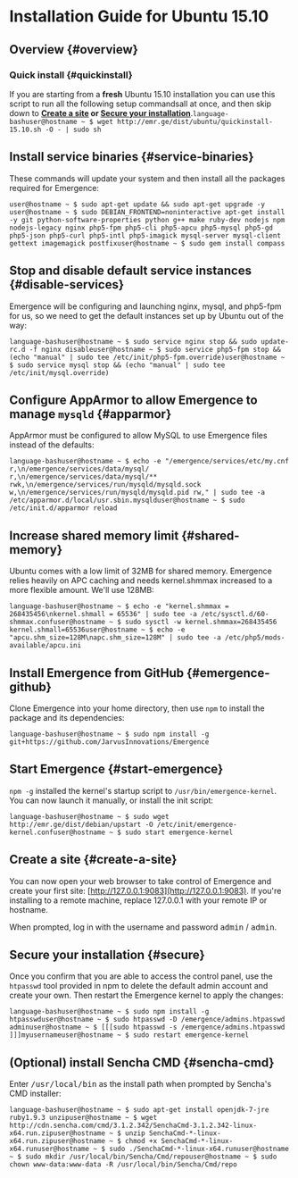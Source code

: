 # Installation Guide for Ubuntu 15.10

## Overview {#overview}

### Quick install {#quickinstall}
If you are starting from a **fresh** Ubuntu 15.10 installation you can use this script to run all the following setup commandsall at once, and then skip down to **[Create a site](#create-a-site) or [Secure your installation](#secure)**.```language-bashuser@hostname ~ $ wget http://emr.ge/dist/ubuntu/quickinstall-15.10.sh -O - | sudo sh```

## Install service binaries {#service-binaries}
These commands will update your system and then install all the packages required for Emergence:

```
user@hostname ~ $ sudo apt-get update && sudo apt-get upgrade -y
user@hostname ~ $ sudo DEBIAN_FRONTEND=noninteractive apt-get install -y git python-software-properties python g++ make ruby-dev nodejs npm nodejs-legacy nginx php5-fpm php5-cli php5-apcu php5-mysql php5-gd php5-json php5-curl php5-intl php5-imagick mysql-server mysql-client gettext imagemagick postfixuser@hostname ~ $ sudo gem install compass
```

## Stop and disable default service instances {#disable-services}
Emergence will be configuring and launching nginx, mysql, and php5-fpm for us, so we need to get the default instances set up by Ubuntu out of the way:

```language-bashuser@hostname ~ $ sudo service nginx stop && sudo update-rc.d -f nginx disableuser@hostname ~ $ sudo service php5-fpm stop && (echo "manual" | sudo tee /etc/init/php5-fpm.override)user@hostname ~ $ sudo service mysql stop && (echo "manual" | sudo tee /etc/init/mysql.override)```

## Configure AppArmor to allow Emergence to manage `mysqld` {#apparmor}
AppArmor must be configured to allow MySQL to use Emergence files instead of the defaults:

```language-bashuser@hostname ~ $ echo -e "/emergence/services/etc/my.cnf r,\n/emergence/services/data/mysql/ r,\n/emergence/services/data/mysql/** rwk,\n/emergence/services/run/mysqld/mysqld.sock w,\n/emergence/services/run/mysqld/mysqld.pid rw," | sudo tee -a /etc/apparmor.d/local/usr.sbin.mysqlduser@hostname ~ $ sudo /etc/init.d/apparmor reload```

## Increase shared memory limit {#shared-memory}
Ubuntu comes with a low limit of 32MB for shared memory. Emergence relies heavily on APC caching and needs kernel.shmmax increased to a more flexible amount. We'll use 128MB:

```language-bashuser@hostname ~ $ echo -e "kernel.shmmax = 268435456\nkernel.shmall = 65536" | sudo tee -a /etc/sysctl.d/60-shmmax.confuser@hostname ~ $ sudo sysctl -w kernel.shmmax=268435456 kernel.shmall=65536user@hostname ~ $ echo -e "apcu.shm_size=128M\napc.shm_size=128M" | sudo tee -a /etc/php5/mods-available/apcu.ini```

## Install Emergence from GitHub {#emergence-github}
Clone Emergence into your home directory, then use `npm` to install the package and its dependencies:

```language-bashuser@hostname ~ $ sudo npm install -g git+https://github.com/JarvusInnovations/Emergence```

## Start Emergence {#start-emergence}
`npm -g` installed the kernel's startup script to `/usr/bin/emergence-kernel`. You can now launch it manually, or install the init script:

```language-bashuser@hostname ~ $ sudo wget http://emr.ge/dist/debian/upstart -O /etc/init/emergence-kernel.confuser@hostname ~ $ sudo start emergence-kernel```

## Create a site {#create-a-site}
You can now open your web browser to take control of Emergence and create your first site: [http://127.0.0.1:9083](http://127.0.0.1:9083). If you're installing to a remote machine, replace 127.0.0.1 with your remote IP or hostname.

When prompted, log in with the username and password <kbd>admin</kbd> / <kbd>admin</kbd>.

## Secure your installation {#secure}
Once you confirm that you are able to access the control panel, use the `htpasswd` tool provided in npm to delete the default admin account and create your own. Then restart the Emergence kernel to apply the changes:

```language-bashuser@hostname ~ $ sudo npm install -g htpasswduser@hostname ~ $ sudo htpasswd -D /emergence/admins.htpasswd adminuser@hostname ~ $ [[[sudo htpasswd -s /emergence/admins.htpasswd ]]]myusernameuser@hostname ~ $ sudo restart emergence-kernel```

## (Optional) install Sencha CMD {#sencha-cmd}
Enter <kbd>/usr/local/bin</kbd> as the install path when prompted by Sencha's CMD installer:

```language-bashuser@hostname ~ $ sudo apt-get install openjdk-7-jre ruby1.9.3 unzipuser@hostname ~ $ wget http://cdn.sencha.com/cmd/3.1.2.342/SenchaCmd-3.1.2.342-linux-x64.run.zipuser@hostname ~ $ unzip SenchaCmd-*-linux-x64.run.zipuser@hostname ~ $ chmod +x SenchaCmd-*-linux-x64.runuser@hostname ~ $ sudo ./SenchaCmd-*-linux-x64.runuser@hostname ~ $ sudo mkdir /usr/local/bin/Sencha/Cmd/repouser@hostname ~ $ sudo chown www-data:www-data -R /usr/local/bin/Sencha/Cmd/repo```

